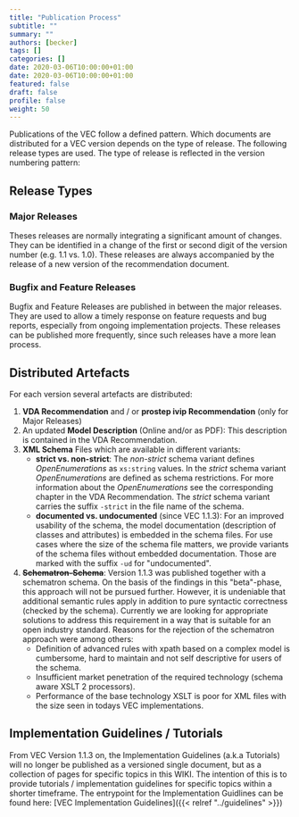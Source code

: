 ```yaml
---
title: "Publication Process"
subtitle: ""
summary: ""
authors: [becker]
tags: []
categories: []
date: 2020-03-06T10:00:00+01:00
date: 2020-03-06T10:00:00+01:00
featured: false
draft: false
profile: false
weight: 50
---
```

Publications of the VEC follow a defined pattern. Which documents are distributed for a VEC version depends on the type of release. The following release types are used. The type of release is reflected in the version numbering pattern:

## Release Types

### Major Releases 
Theses releases are normally integrating a significant amount of changes. They can be identified in a change of the first or second digit of the version number (e.g. 1.1 vs. 1.0). These releases are always accompanied by the release of a new version of the recommendation document.  

### Bugfix and Feature Releases 
Bugfix and Feature Releases are published in between the major releases. They are used to allow a timely 
response on feature requests and bug reports, especially from ongoing implementation projects. These releases
can be published more frequently, since such releases have a more lean process.

## Distributed Artefacts 
For each version several artefacts are distributed:

  1. **VDA Recommendation** and / or **prostep ivip Recommendation** (only for Major Releases)
  2. An updated **Model Description** (Online and/or as PDF): This description is contained in the VDA Recommendation.
  3. **XML Schema** Files which are available in different variants:
     * **strict vs. non-strict**: The _non-strict_ schema variant defines _OpenEnumerations_ as `xs:string` values. In the _strict_ schema variant _OpenEnumerations_ are defined as schema restrictions. For more information about the *OpenEnumerations* see the corresponding chapter in the VDA Recommendation. The _strict_ schema variant carries the suffix `-strict` in the file name of the schema.
     * **documented vs. undocumented** (since VEC 1.1.3): For an improved usability of the schema, the model documentation (description of classes and attributes) is embedded in the schema files. For use cases where the size of the schema file matters, we provide variants of the schema files without embedded documentation. Those are marked with the suffix `-ud` for "undocumented". 
  4. ~~**Schematron-Schema**~~: Version 1.1.3 was published together with a schematron schema. On the basis of the findings in this "beta"-phase, this approach will not be pursued further. However, it is undeniable that additional semantic rules apply in addition to pure syntactic correctness (checked by the schema). Currently we are looking for appropriate solutions to address this requirement in a way that is suitable for an open industry standard. Reasons for the rejection of the schematron approach were among others:
     * Definition of advanced rules with xpath based on a complex model is cumbersome, hard to maintain and not self descriptive for users of the schema.
     * Insufficient market penetration of the required technology (schema aware XSLT 2 processors).
     * Performance of the base technology XSLT is poor for XML files with the size seen in todays VEC implementations.

## Implementation Guidelines / Tutorials 
From VEC Version 1.1.3 on, the Implementation Guidelines (a.k.a Tutorials) will no longer be published as a versioned single document, but as a collection of pages for specific topics in this WIKI. The intention of this is to provide tutorials / implementation guidelines for specific topics within a shorter timeframe. The entrypoint for the Implementation Guidlines can be found here: [VEC Implementation Guidelines]({{< relref "../guidelines" >}})

